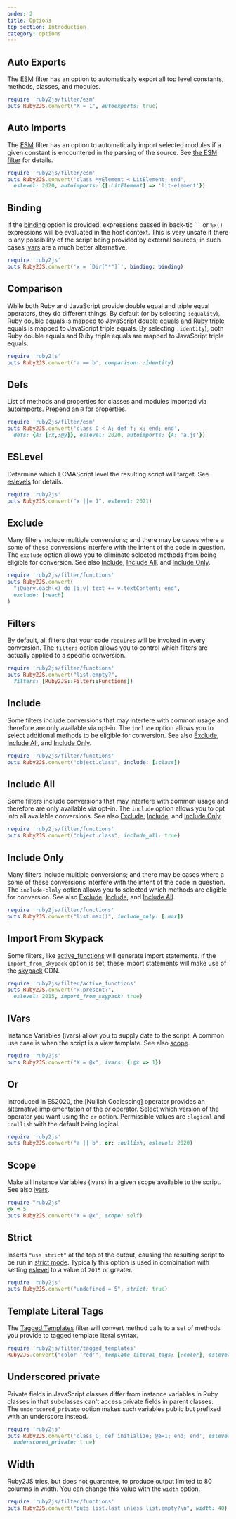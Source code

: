 ```yaml
---
order: 2
title: Options
top_section: Introduction
category: options
---
```


## Auto Exports

The [ESM](esm) filter has an option to automatically export all top
level constants, methods, classes, and modules.

```ruby
require 'ruby2js/filter/esm'
puts Ruby2JS.convert("X = 1", autoexports: true)
```

## Auto Imports

The [ESM](esm) filter has an option to automatically import selected
modules if a given constant is encountered in the parsing of the source.
See [the ESM filter](filters/esm#autoimports) for details.

```ruby
require 'ruby2js/filter/esm'
puts Ruby2JS.convert('class MyElement < LitElement; end',
  eslevel: 2020, autoimports: {[:LitElement] => 'lit-element'})
```

## Binding

If the [binding](https://ruby-doc.org/core-3.0.0/Binding.html) option is
provided, expressions passed in back-tic <code>``</code> or `%x()` expressions
will be evaluated in the host context.  This is very unsafe if there is any
possibility of the script being provided by external sources; in such cases
[ivars](#ivars) are a much better alternative.

```ruby
require 'ruby2js'
puts Ruby2JS.convert('x = `Dir["*"]`', binding: binding)
```

## Comparison

While both Ruby and JavaScript provide double equal and triple equal
operators, they do different things.  By default (or by selecting
`:equality`), Ruby double equals is mapped to JavaScript double equals and
Ruby triple equals is mapped to JavaScript triple equals.  By selecting
`:identity`), both Ruby double equals and Ruby triple equals are mapped to
JavaScript triple equals.

```ruby
require 'ruby2js'
puts Ruby2JS.convert('a == b', comparison: :identity)
```

## Defs

List of methods and properties for classes and modules imported via
[autoimports](#auto-imports).  Prepend an `@` for properties.

```ruby
require 'ruby2js/filter/esm'
puts Ruby2JS.convert('class C < A; def f; x; end; end',
  defs: {A: [:x,:@y]}, eslevel: 2020, autoimports: {A: 'a.js'})
```


## ESLevel

Determine which ECMAScript level the resulting script will target.  See
[eslevels](eslevels) for details.

```ruby
require 'ruby2js'
puts Ruby2JS.convert("x ||= 1", eslevel: 2021)
```

## Exclude

Many filters include multiple conversions; and there may be cases where
a some of these conversions interfere with the intent of the code in
question.  The `exclude` option allows you to eliminate selected methods
from being eligible for conversion.
See also [Include](#include), [Include All](#include-all), and
[Include Only](#include-only).

```ruby
require 'ruby2js/filter/functions'
puts Ruby2JS.convert(
  "jQuery.each(x) do |i,v| text += v.textContent; end",
  exclude: [:each]
)
```

## Filters

By default, all filters that your code `require`s will be invoked in
every conversion.  The `filters` option allows you to control which
filters are actually applied to a specific conversion.  

```ruby
require 'ruby2js/filter/functions'
puts Ruby2JS.convert("list.empty?",
  filters: [Ruby2JS::Filter::Functions])
```

## Include

Some filters include conversions that may interfere with common usage and
therefore are only available via opt-in.  The `include` option allows you to
select additional methods to be eligible for conversion.  See also
[Exclude](#exclude), [Include All](#include-all), and 
[Include Only](#include-only).

```ruby
require 'ruby2js/filter/functions'
puts Ruby2JS.convert("object.class", include: [:class])
```

## Include All

Some filters include conversions that may interfere with common usage and
therefore are only available via opt-in.  The `include` option allows you to
opt into all available conversions.  See also [Exclude](#exclude),
[Include](include), and [Include Only](#include-only).

```ruby
require 'ruby2js/filter/functions'
puts Ruby2JS.convert("object.class", include_all: true)
```

## Include Only

Many filters include multiple conversions; and there may be cases where
a some of these conversions interfere with the intent of the code in
question.  The `include-olnly` option allows you to selected which methods
are eligible for conversion.
See also [Exclude](#exclude), [Include](#include), and 
[Include All](#include-all).

```ruby
require 'ruby2js/filter/functions'
puts Ruby2JS.convert("list.max()", include_only: [:max])
```

## Import From Skypack

Some filters, like [active_functions](filters/active_functions) will generate
import statements.  If the `import_from_skypack` option is set, these import
statements will make use of the [skypack](https://www.skypack.dev/) CDN.

```ruby
require 'ruby2js/filter/active_functions'
puts Ruby2JS.convert("x.present?",
  eslevel: 2015, import_from_skypack: true)
```

## IVars

Instance Variables (ivars) allow you to supply data to the script.  A common
use case is when the script is a view template.  See also [scope](#scope).


```ruby
require 'ruby2js'
puts Ruby2JS.convert("X = @x", ivars: {:@x => 1})
```

## Or

Introduced in ES2020, the [Nullish Coalescing] operator provides an alternative
implementation of the *or* operator.  Select which version of the operator you
want using the `or` option.  Permissible values are `:logical` and `:nullish`
with the default being logical.

```ruby
require 'ruby2js'
puts Ruby2JS.convert("a || b", or: :nullish, eslevel: 2020)
```

## Scope

Make all Instance Variables (ivars) in a given scope available to the
script.  See also [ivars](#ivars).

```ruby
require "ruby2js"
@x = 5
puts Ruby2JS.convert("X = @x", scope: self)
```

## Strict

Inserts `"use strict"` at the top of the output, causing the resulting script
to be run in 
[strict mode](https://developer.mozilla.org/en-US/docs/Web/JavaScript/Reference/Strict_mode).
Typically this option is used in combination with setting [eslevel](eslevel)
to a value of `2015` or greater.

```ruby
require 'ruby2js'
puts Ruby2JS.convert("undefined = 5", strict: true)
```

## Template Literal Tags

The [Tagged Templates](filters/tagged-templates) filter will convert method
calls to a set of methods you provide to tagged template literal syntax.

```ruby
require 'ruby2js/filter/tagged_templates'
Ruby2JS.convert("color 'red'", template_literal_tags: [:color], eslevel: 2015)
```

## Underscored private

Private fields in JavaScript classes differ from instance variables in Ruby
classes in that subclasses can't access private fields in parent classes.  
The `underscored_private` option makes such variables public but prefixed with
an underscore instead.

```ruby
require 'ruby2js'
puts Ruby2JS.convert('class C; def initialize; @a=1; end; end', eslevel: 2020,
  underscored_private: true)
```

## Width

Ruby2JS tries, but does not guarantee, to produce output limited to 80 columns
in width.  You can change this value with the `width` option.

```ruby
require 'ruby2js/filter/functions'
puts Ruby2JS.convert("puts list.last unless list.empty?\n", width: 40)
```
